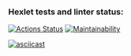 ### Hexlet tests and linter status:
[![Actions Status](https://github.com/longspaceshortforever/python-project-49/workflows/hexlet-check/badge.svg)](https://github.com/longspaceshortforever/python-project-49/actions) 
[![Maintainability](https://api.codeclimate.com/v1/badges/a30a8a9a70037c3f54f8/maintainability)](https://codeclimate.com/github/longspaceshortforever/python-project-49/maintainability)

[![asciicast](https://asciinema.org/a/582699.svg)](https://asciinema.org/a/582699)
<script async id="asciicast-582699" src="https://asciinema.org/a/582699.js"></script>
